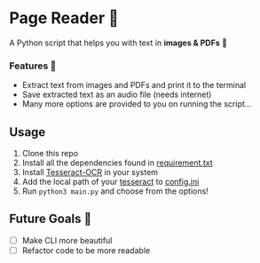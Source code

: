 # Page Reader :page_facing_up:
A Python script that helps you with text in **images & PDFs** :snake:

### Features :rocket:
- Extract text from images and PDFs and print it to the terminal
- Save extracted text as an audio file (needs internet)
- Many more options are provided to you on running the script...

## Usage

1. Clone this repo
2. Install all the dependencies found in [requirement.txt](requirements.txt)
3. Install [Tesseract-OCR](https://github.com/tesseract-ocr/tesseract) in your system
4. Add the local path of your [tesseract](https://github.com/tesseract-ocr/tesseract) to [config.ini](config.ini)
5. Run `python3 main.py` and choose from the options!

## Future Goals :dart:
- [ ] Make CLI more beautiful
- [ ] Refactor code to be more readable
